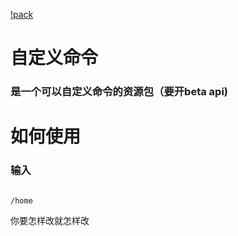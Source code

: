 [!pack](pack_icon.png)

# 自定义命令

### 是一个可以自定义命令的资源包（要开beta api)

# 如何使用

### 输入

```

/home

```



你要怎样改就怎样改
